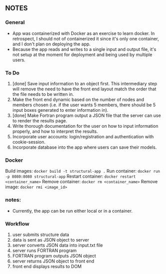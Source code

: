 ## NOTES

### General
- App was containerized with Docker as an exercise to learn docker. In retrospect, I should not of containerized it since it's only one container, and I don't plan on deploying the app.
- Because the app reads and writes to a single input and output file, it's not setup at the moment for deployment and being used by multiple users.

### To Do
1. [done] Save input information to an object first. This intermediary step will remove the need to have the front end layout match the order that the file needs to be written in.
2. Make the front end dynamic based on the number of nodes and members chosen (i.e. if the user wants 5 members, there should be 5 input boxes generated to enter information in).
3. [done] Make Fortran program output a JSON file that the server can use to render the results page.
4. Write thorough documentation for the user on how to input information properly, and how to interpret the results.
5. Incorporate user accounts: login/registration and authentication with cookie-session.
6. Incorporate database into the app where users can save their models.

### Docker
Build images:			`docker build -t structural-app .`
Run container:			`docker run -p 8080:8080 structural-app`
Restart container:		`docker restart <container_name>`
Remove container:		`docker rm <container_name>`
Remove image:			`docker rmi <image_id>`

### notes:
- Currently, the app can be run either local or in a container.


### Workflow
1. user submits structure data
2. data is sent as JSON object to server
3. server converts JSON data into input.txt file
4. server runs FORTRAN program
5. FORTRAN program outputs JSON object
5. server returns JSON object to front end
6. front end displays results to DOM